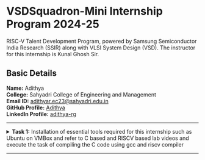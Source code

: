 #  VSDSquadron-Mini Internship Program 2024-25

RISC-V Talent Development Program, powered by Samsung Semiconductor India Research (SSIR) along with VLSI System Design (VSD). The instructor for this internship is Kunal Ghosh Sir.

##  Basic Details

**Name:** Adithya  
**College:** Sahyadri College of Engineering and Management  
**Email ID:** adithyar.ec23@sahyadri.edu.in  
**GitHub Profile:** [Adithya](https://github.com/adithyarg?tab=repositories)  
**LinkedIn Profile:** [adithya-rg](https://www.linkedin.com/in/adithya-rg-74a23b293/)

----------------------------------------------------------------------------------------------------------------

<details>
<summary><b>Task 1:</b> Installation of essential tools required for this internship such as Ubuntu on VMBox and refer to C based and RISCV based lab videos and execute the task of compiling the C code using gcc and riscv compiler</summary>   
<br>

### Installed Ubuntu 18.04 LTS on Oracle Virtual Machine Box**
- Downloaded the RISC-V workshop VDI file.
- Installed Oracle VirtualBox and created a virtual machine with the following specifications:
  - **RAM:** 4 GB  
  - **CPU Cores:** 2  
  - **Operating System:** Linux-based Ubuntu 18.04 LTS
- Successfully set up the virtual environment and folder structure for further tasks.

![Ubuntu and VMBox Installation](https://github.com/adithyarg/samsung-riscv/blob/b59cedf0872e46a028c4f9a2169a92985824331f/Task%20-%201/Ubuntu%20and%20VMBox%20Installation.png)

---

### C Language based LAB
We have to follow the given steps to compile any **.c** file in our machine:
1. Open the bash terminal and locate to the directory where you want to create your file. Then run the following command:

  ```bash
  $ cd
  $ sudo install leafpad
  $ leafpad sum1ton.c &
```
 2. This will open the editor and allows you to write into the file that you have created. You have to write the C code of printing the sum of n numbers. Once you are done with your code, press ```Ctrl + S``` to save your file, and then press ```Ctrl + W``` to close the editor.   

![Developed a C program.](https://github.com/adithyarg/samsung-riscv/blob/8f1408c19e6ff497027abb9b34e66398c7efffc0/Task%20-%201/Code%20of%20C%20based%20lab.png)

3. To the C code on your terminal, run the following command:
  ```bash
  $ gcc sum1ton.c
  $ ./a.out
```
![Executed a C program.](https://github.com/adithyarg/samsung-riscv/blob/36ab2b1e17f4fd08f3da0d9146c3c4f1af4fd923/Task%20-%201/Execution%20of%20C%20based%20lab.png)

  
------------------------------------------------------------------------------------------------------------------

### RISCV based LAB
We have to do the same compilation of our code but this time using RISCV gcc compiler. Follow the given steps:  
1. Use the cat command to display the content of the sum1ton.c file in the terminal: 

	```
	cat sum_1ton.c
	```
![cat Command](https://github.com/maazm007/vsdsquadron-mini-internship/assets/83294849/a272d8d0-63e5-4f00-9899-2223402be21d)

2. Using the **cat** command, the entire C code will be displayed on the terminal. Compile with Optimization Level O1
Compile the code using the RISC-V GCC compiler with the following flags:

	```
	riscv64-unknown-elf-gcc -O1 -mabi=lp64 -march=rv64i -o sum_1ton.o sum_1ton.c

3. Open a new terminal and Generate the assembly language equivalent of the compiled object file using the objdump tool:    

	```
	riscv64-unknown-elf-objdump -d sum1ton.o | less
	```
4. The Assembly Language code of our C code will be displayed on the terminal. Type ```/main``` to locate the main section of our code.

![Objdump using -O1 format](https://github.com/maazm007/vsdsquadron-mini-internship/assets/83294849/dbf50220-d897-4b69-b33d-d0201fddb4fb)

5. Compile with Optimization Level Ofast, Compile the code using the RISC-V GCC compiler with the following flags:

	```
	riscv64-unknown-elf-gcc -Ofast -mabi=lp64 -march=rv64i -o sum1ton.o sum1ton.c

6. Open a new terminal and Generate the assembly language equivalent of the compiled object file using the objdump tool:    

	```
	riscv64-unknown-elf-objdump -d sum1ton.o | less
	```
7. The Assembly Language code of our C code will be displayed on the terminal. Type ```/main``` to locate the main section of our code.

![Objdump using -Ofast format](https://github.com/maazm007/vsdsquadron-mini-internship/assets/83294849/dbf50220-d897-4b69-b33d-d0201fddb4fb)

### *Descriptions of the keyword used in above command*   
* **-O1:** Basic optimization level.
* **-Ofast:** Maximum optimizations for speed, potentially altering standard behavior.
* **-mabi=lp64:** Specifies the ABI (Application Binary Interface) for 64-bit architecture.  
* **-march=rv64i:** argets the 64-bit RISC-V base integer instruction set.
* **-o sum1ton.o:** Specifies the output file name.

Comparison of **-O1:** and **-Ofast:**
The -Ofast flag typically reduces the number of instructions by using advanced techniques like loop unrolling, vectorization, and other performance-enhancing strategies, resulting in faster code execution compared to -O1.
</details>

-------------------------------------------------
